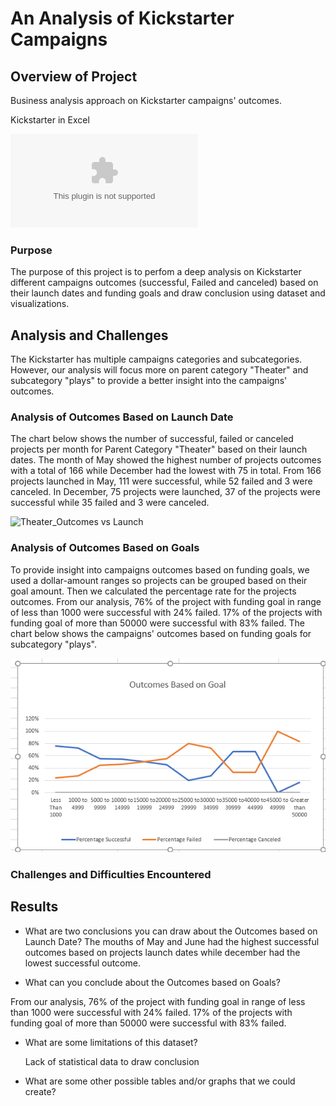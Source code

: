# An Analysis of Kickstarter Campaigns

## Overview of Project
Business analysis approach on Kickstarter campaigns' outcomes.

Kickstarter in Excel

![Kickstarter_Challenge.zip](https://github.com/assaci/kickstarter-analysis/blob/main/Kickstarter_Challenge.zip?raw=true)

### Purpose
The purpose of this project is to perfom a deep analysis on Kickstarter different campaigns outcomes (successful, Failed and canceled) based on their launch dates and funding goals and draw conclusion using dataset and visualizations. 

## Analysis and Challenges
The Kickstarter has multiple campaigns categories and subcategories. However, our analysis will focus more on parent category "Theater" and subcategory "plays" to provide a better insight into the campaigns' outcomes. 

### Analysis of Outcomes Based on Launch Date
The chart below shows the number of successful, failed or canceled projects per month for Parent Category "Theater" based on their launch dates. The month of May showed the highest number of projects outcomes with a total of 166 while December had the lowest with 75 in total. From 166 projects launched in May, 111 were successful, while 52 failed and 3 were canceled. In December, 75 projects were launched, 37 of the projects were successful while 35 failed and 3 were canceled.

![Theater_Outcomes vs Launch](https://github.com/assaci/kickstarter-analysis/blob/main/Theater_Outcomes_vs_Launch.png?raw=true)

### Analysis of Outcomes Based on Goals
To provide insight into campaigns outcomes based on funding goals, we used a dollar-amount ranges so projects can be grouped based on their goal amount. Then we calculated the percentage rate for the projects outcomes. From our analysis, 76% of the project with funding goal in range of less than 1000 were successful with 24% failed. 17% of the projects with funding goal of more than 50000 were successful with 83% failed.
The chart below shows the campaigns' outcomes based on funding goals for subcategory "plays".

![Outcomes VS Goals](https://github.com/assaci/kickstarter-analysis/blob/main/Outcomes_VS_Goals.PNG?raw=true)

### Challenges and Difficulties Encountered



## Results

- What are two conclusions you can draw about the Outcomes based on Launch Date?
 The mouths of May and June had the highest successful outcomes based on projects launch dates while december had the lowest successful outcome.

- What can you conclude about the Outcomes based on Goals?
 
 
 From our analysis, 76% of the project with funding goal in range of less than 1000 were successful with 24% failed. 17% of the projects with funding goal of more than 50000 were successful with 83% failed.
 

- What are some limitations of this dataset?
  
  
  Lack of statistical data to draw conclusion

- What are some other possible tables and/or graphs that we could create?



















